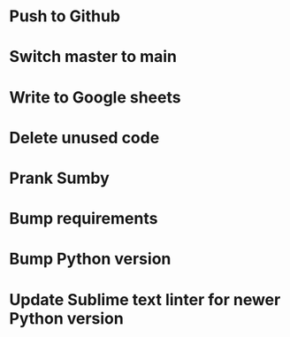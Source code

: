 # Push to Github

# Switch master to main

# Write to Google sheets

# Delete unused code

# Prank Sumby

# Bump requirements

# Bump Python version

# Update Sublime text linter for newer Python version